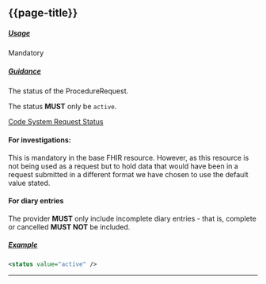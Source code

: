 ## {{page-title}}

<h5><ins>Usage</ins></h5>

<span class="mro-circle mandatory" title="Mandatory"></span> Mandatory

<h5><ins>Guidance</ins></h5>

The status of the ProcedureRequest.

The status **MUST** only be `active`.

<i class="fa fa-link"></i> [Code System Request Status](http://hl7.org/fhir/R4/codesystem-request-status.html)

#### For investigations:

This is mandatory in the base FHIR resource. However, as this resource is not being used as a request but to hold data that would have been in a request submitted in a different format we have chosen to use the default value stated.

#### For diary entries

The provider **MUST** only include incomplete diary entries - that is, complete or cancelled **MUST NOT** be included.


<h5><ins>Example</ins></h5>

```xml
<status value="active" />
```

---